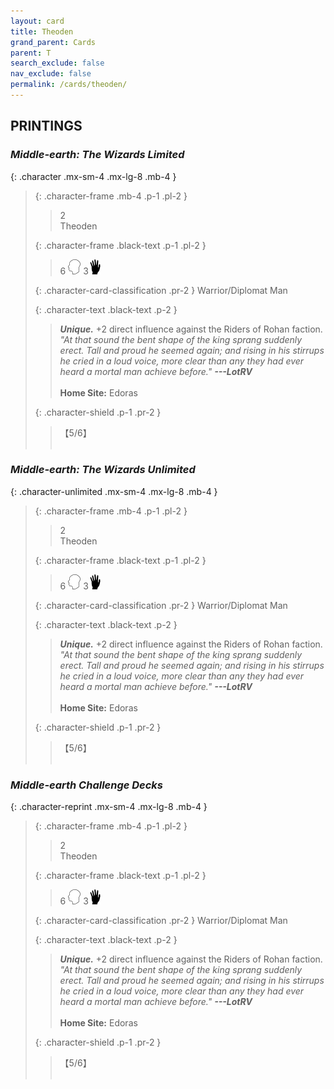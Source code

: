 ```yaml
---
layout: card
title: Theoden
grand_parent: Cards
parent: T
search_exclude: false
nav_exclude: false
permalink: /cards/theoden/
---
```


## PRINTINGS


### _Middle-earth: The Wizards Limited_

{: .character .mx-sm-4 .mx-lg-8 .mb-4 }
> {: .character-frame .mb-4 .p-1 .pl-2 }
> > <div class="card-mp">2</div>
> > <div class="character-card-name">Theoden</div>
>
> {: .character-frame .black-text .p-1 .pl-2 }
> > 6 ![](/assets/images/mind.svg) 3![](/assets/images/di.svg)
>
> {: .character-card-classification .pr-2 }
> Warrior/Diplomat Man
>
> {: .character-text .black-text .p-2 }
> > _**Unique.**_ +2 direct influence against the Riders of Rohan faction. <br>_"At that sound the bent shape of the king sprang suddenly erect. Tall and proud he seemed again; and rising in his stirrups he cried in a loud voice, more clear than any they had ever heard a mortal man achieve before."_ ***---LotRV***  <br><br>**Home Site:** Edoras 
>
> {: .character-shield .p-1 .pr-2 }
> > <div class="card-shield">【5/6】</div>
> > <div class="card-corruption">&nbsp;</div>

### _Middle-earth: The Wizards Unlimited_

{: .character-unlimited .mx-sm-4 .mx-lg-8 .mb-4 }
> {: .character-frame .mb-4 .p-1 .pl-2 }
> > <div class="card-mp">2</div>
> > <div class="character-card-name">Theoden</div>
>
> {: .character-frame .black-text .p-1 .pl-2 }
> > 6 ![](/assets/images/mind.svg) 3![](/assets/images/di.svg)
>
> {: .character-card-classification .pr-2 }
> Warrior/Diplomat Man
>
> {: .character-text .black-text .p-2 }
> > _**Unique.**_ +2 direct influence against the Riders of Rohan faction. <br>_"At that sound the bent shape of the king sprang suddenly erect. Tall and proud he seemed again; and rising in his stirrups he cried in a loud voice, more clear than any they had ever heard a mortal man achieve before."_ ***---LotRV***  <br><br>**Home Site:** Edoras 
>
> {: .character-shield .p-1 .pr-2 }
> > <div class="card-shield">【5/6】</div>
> > <div class="card-corruption">&nbsp;</div>

### _Middle-earth Challenge Decks_

{: .character-reprint .mx-sm-4 .mx-lg-8 .mb-4 }
> {: .character-frame .mb-4 .p-1 .pl-2 }
> > <div class="card-mp">2</div>
> > <div class="character-card-name">Theoden</div>
>
> {: .character-frame .black-text .p-1 .pl-2 }
> > 6 ![](/assets/images/mind.svg) 3![](/assets/images/di.svg)
>
> {: .character-card-classification .pr-2 }
> Warrior/Diplomat Man
>
> {: .character-text .black-text .p-2 }
> > _**Unique.**_ +2 direct influence against the Riders of Rohan faction. <br>_"At that sound the bent shape of the king sprang suddenly erect. Tall and proud he seemed again; and rising in his stirrups he cried in a loud voice, more clear than any they had ever heard a mortal man achieve before."_ ***---LotRV***  <br><br>**Home Site:** Edoras 
>
> {: .character-shield .p-1 .pr-2 }
> > <div class="card-shield">【5/6】</div>
> > <div class="card-corruption">&nbsp;</div>
